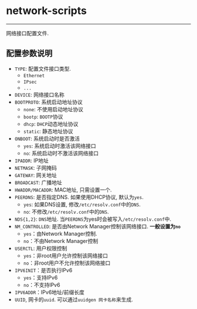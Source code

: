 # network-scripts

---

网络接口配置文件.

## 配置参数说明

* `TYPE`: 配置文件接口类型.
	* `Ethernet`
	* `IPsec`
	* `...`
* `DEVICE`: 网络接口名称
* `BOOTPROTO`: 系统启动地址协议
	* `none`: 不使用启动地址协议
	* `bootp`: `BOOTP`协议
	* `dhcp`: `DHCP`动态地址协议
	* `static`: 静态地址协议
* `ONBOOT`: 系统启动时是否激活
	* `yes`: 系统启动时激活该网络接口
	* `no`: 系统启动时不激活该网络接口
* `IPADDR`: IP地址
* `NETMASK`: 子网掩码
* `GATEWAY`: 网关地址
* `BROADCAST`: 广播地址
* `HWADDR/MACADDR`: MAC地址, 只需设置一个.
* `PEERDNS`: 是否指定DNS. 如果使用DHCP协议, 默认为`yes`.
	* `yes`: 如果DNS设置, 修改`/etc/resolv.conf`中的`DNS`.
	* `no`: 不修改`/etc/resolv.conf`中的`DNS`.
* `NDS{1,2}`: `DNS`地址. 当`PEERDNS`为yes时会被写入`/etc/resolv.conf`中.
* `NM_CONTROLLED`: 是否由Network Manager控制该网络接口. **一般设置为`no`**
	* `yes`：由Network Manager控制.
	* `no`：不由Network Manager控制
* `USERCTL`: 用户权限控制
	* `yes`：非root用户允许控制该网络接口
	* `no`：非root用户不允许控制该网络接口
* `IPV6INIT`：是否执行IPv6
	* `yes`：支持IPv6
	* `no`：不支持IPv6
* `IPV6ADDR`：IPv6地址/前缀长度
* `UUID`, 网卡的`uuid`. 可以通过`uuidgen 网卡名称`来生成.